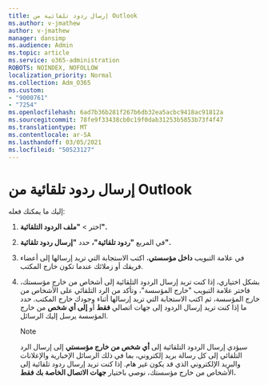 ```yaml
---
title: إرسال ردود تلقائية من Outlook
ms.author: v-jmathew
author: v-jmathew
manager: dansimp
ms.audience: Admin
ms.topic: article
ms.service: o365-administration
ROBOTS: NOINDEX, NOFOLLOW
localization_priority: Normal
ms.collection: Adm_O365
ms.custom:
- "9000761"
- "7254"
ms.openlocfilehash: 6ad7b36b281f267b6db32ea5acbc9418ac91812a
ms.sourcegitcommit: 78fe9f33438cb0c19f0dab31253b5853b73f4f47
ms.translationtype: MT
ms.contentlocale: ar-SA
ms.lasthandoff: 03/05/2021
ms.locfileid: "50523127"
---
```

# <a name="send-automatic-replies-from-outlook"></a>إرسال ردود تلقائية من Outlook

إليك ما يمكنك فعله:

1. اختر   >  **"ملف الردود التلقائية".**
2. في المربع **"ردود تلقائية"،** حدد **"إرسال ردود تلقائية".**
3. في علامة التبويب **داخل مؤسستي**، اكتب الاستجابة التي تريد إرسالها إلى أعضاء فريقك أو زملائك عندما تكون خارج المكتب.
4. بشكل اختياري، إذا كنت تريد إرسال الردود التلقائية إلى  أشخاص من خارج مؤسستك، فاختر علامة التبويب "خارج المؤسسة"، وتأكد من الرد التلقائي على الأشخاص من خارج المؤسسة، ثم اكتب الاستجابة التي تريد إرسالها أثناء وجودك خارج المكتب.  حدد ما إذا كنت تريد إرسال الردود إلى جهات اتصالي **فقط** أو **إلى أي شخص** من خارج المؤسسة يرسل إليك الرسائل.

    > [!NOTE]
    > سيؤدي إرسال الردود التلقائية إلى **أي شخص من خارج مؤسستي** إلى إرسال الرد التلقائي إلى كل رسالة بريد إلكتروني، بما في ذلك الرسائل الإخبارية والإعلانات والبريد الإلكتروني الذي قد يكون غير هام. إذا كنت تريد إرسال ردود تلقائية إلى الأشخاص من خارج مؤسستك، نوصي باختيار **جهات الاتصال الخاصة بك فقط.**
